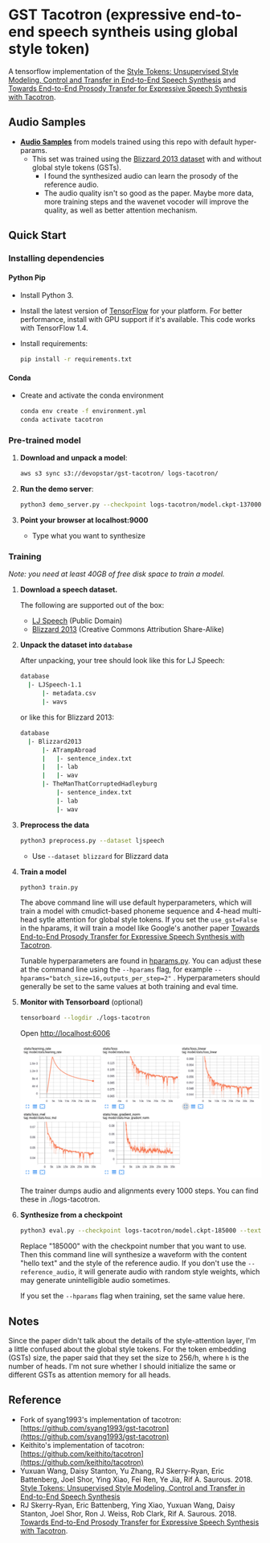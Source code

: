 # GST Tacotron (expressive end-to-end speech syntheis using global style token)

A tensorflow implementation of the [Style Tokens: Unsupervised Style Modeling, Control and Transfer in End-to-End Speech Synthesis](https://arxiv.org/abs/1803.09017) and [Towards End-to-End Prosody Transfer for Expressive Speech Synthesis with Tacotron](https://arxiv.org/abs/1803.09047).

## Audio Samples

* **[Audio Samples](https:///t04glovern.github.io/gst-tacotron/)** from models trained using this repo with default hyper-params.
  * This set was trained using the [Blizzard 2013 dataset](http://www.cstr.ed.ac.uk/projects/blizzard/2013/lessac_blizzard2013/) with and without global style tokens (GSTs).
    * I found the synthesized audio can learn the prosody of the reference audio.
    * The audio quality isn't so good as the paper. Maybe more data, more training steps and the wavenet vocoder will improve the quality, as well as better attention mechanism.

## Quick Start

### Installing dependencies

#### Python Pip

* Install Python 3.
* Install the latest version of [TensorFlow](https://www.tensorflow.org/install/) for your platform. For better performance, install with GPU support if it's available. This code works with TensorFlow 1.4.
* Install requirements:

  ```bash
  pip install -r requirements.txt
  ```

#### Conda

* Create and activate the conda environment

  ```bash
  conda env create -f environment.yml
  conda activate tacotron
  ```

### Pre-trained model

1. **Download and unpack a model**:

   ```bash
   aws s3 sync s3://devopstar/gst-tacotron/ logs-tacotron/
   ```

2. **Run the demo server**:

   ```bash
   python3 demo_server.py --checkpoint logs-tacotron/model.ckpt-137000
   ```

3. **Point your browser at localhost:9000**

   * Type what you want to synthesize

### Training

*Note: you need at least 40GB of free disk space to train a model.*

1. **Download a speech dataset.**

    The following are supported out of the box:
    * [LJ Speech](https://keithito.com/LJ-Speech-Dataset/) (Public Domain)
    * [Blizzard 2013](http://www.cstr.ed.ac.uk/projects/blizzard/2013/lessac_blizzard2013/) (Creative Commons Attribution Share-Alike)

2. **Unpack the dataset into `database`**

    After unpacking, your tree should look like this for LJ Speech:

    ```bash
    database
      |- LJSpeech-1.1
          |- metadata.csv
          |- wavs
    ```

    or like this for Blizzard 2013:

    ```bash
    database
      |- Blizzard2013
          |- ATrampAbroad
          |   |- sentence_index.txt
          |   |- lab
          |   |- wav
          |- TheManThatCorruptedHadleyburg
              |- sentence_index.txt
              |- lab
              |- wav
    ```

3. **Preprocess the data**

    ```bash
    python3 preprocess.py --dataset ljspeech
    ```

     * Use `--dataset blizzard` for Blizzard data

4. **Train a model**

    ```bash
    python3 train.py
    ```

    The above command line will use default hyperparameters, which will train a model with cmudict-based phoneme sequence and 4-head multi-head sytle attention for global style tokens. If you set the `use_gst=False` in the hparams, it will train a model like Google's another paper [Towards End-to-End Prosody Transfer for Expressive Speech Synthesis with Tacotron](https://arxiv.org/abs/1803.09047).

    Tunable hyperparameters are found in [hparams.py](hparams.py). You can adjust these at the command line using the `--hparams` flag, for example `--hparams="batch_size=16,outputs_per_step=2"` . Hyperparameters should generally be set to the same values at both training and eval time.

5. **Monitor with Tensorboard** (optional)

    ```bash
    tensorboard --logdir ./logs-tacotron
    ```

    Open [http://localhost:6006](http://localhost:6006)

    ![Tensorboard Example](media/tensorboard-example.png)

    The trainer dumps audio and alignments every 1000 steps. You can find these in ./logs-tacotron.

6. **Synthesize from a checkpoint**

    ```bash
    python3 eval.py --checkpoint logs-tacotron/model.ckpt-185000 --text "hello text" --reference_audio /path/to/ref_audio
    ```

    Replace "185000" with the checkpoint number that you want to use. Then this command line will synthesize a waveform with the content "hello text" and the style of the reference audio. If you don't use the `--reference_audio`, it will generate audio with random style weights, which may generate unintelligible audio sometimes.

    If you set the `--hparams` flag when training, set the same value here.

## Notes

Since the paper didn't talk about the details of the style-attention layer, I'm a little confused about the global style tokens. For the token embedding (GSTs) size, the paper said that they set the size to 256/h, where `h` is the number of heads. I'm not sure whether I should initialize the same or different GSTs as attention memory for all heads.

## Reference

* Fork of syang1993's implementation of tacotron: [https://github.com/syang1993/gst-tacotron](https://github.com/syang1993/gst-tacotron)
* Keithito's implementation of tacotron: [https://github.com/keithito/tacotron](https://github.com/keithito/tacotron)
* Yuxuan Wang, Daisy Stanton, Yu Zhang, RJ Skerry-Ryan, Eric Battenberg, Joel Shor, Ying Xiao, Fei Ren, Ye Jia, Rif A. Saurous. 2018. [Style Tokens: Unsupervised Style Modeling, Control and Transfer in End-to-End Speech Synthesis](https://arxiv.org/abs/1803.09017)
* RJ Skerry-Ryan, Eric Battenberg, Ying Xiao, Yuxuan Wang, Daisy Stanton, Joel Shor, Ron J. Weiss, Rob Clark, Rif A. Saurous. 2018. [Towards End-to-End Prosody Transfer for Expressive Speech Synthesis with Tacotron](https://arxiv.org/abs/1803.09047).
